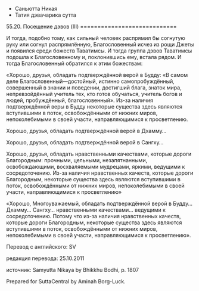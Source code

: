 









* Саньютта Никая
* Татия дэвачарика сутта


55\.20\. Посещение дэвов \(III\)
\=\=\=\=\=\=\=\=\=\=\=\=\=\=\=\=\=\=\=\=\=\=\=\=\=\=\=\=



И тогда, подобно тому, как сильный человек распрямил бы согнутую руку или согнул распрямлённую, Благословенный исчез из рощи Джеты и появился среди божеств Таватимсы\. И тогда группа дэвов Таватимсы подошла к Благословенному и, поклонившись ему, встала рядом\. И тогда Благословенный обратился к этим божествам:


«Хорошо, друзья, обладать подтверждённой верой в Будду: «В самом деле Благословенный—достойный, истинно самопробуждённый, совершенный в знании и поведении, достигший блага, знаток мира, непревзойдённый учитель тех, кто готов обучаться, учитель богов и людей, пробуждённый, благословенный»\. Из\-за наличия подтверждённой веры в Будду некоторые существа здесь являются вступившими в поток, освобождёнными от нижних миров, непоколебимыми в своей участи, направляющимися к просветлению\.


Хорошо, друзья, обладать подтверждённой верой в Дхамму…


Хорошо, друзья, обладать подтверждённой верой в Сангху…


Хорошо, друзья, обладать нравственными качествами, которые дороги Благородным: прочными, цельными, незапятнанными, освобождающими, восхваляемыми мудрецами, яркими, ведущими к сосредоточению\. Из\-за наличия нравственных качеств, которые дороги Благородным, некоторые существа здесь являются вступившими в поток, освобождёнными от нижних миров, непоколебимыми в своей участи, направляющимися к просветлению»


«Хорошо, Многоуважаемый, обладать подтверждённой верой в Будду… Дхамму… Сангху… нравственными качествами… ведущими к сосредоточению\. Потому что из\-за наличия нравственных качеств, которые дороги Благородным, некоторые существа здесь являются вступившими в поток, освобождёнными от нижних миров, непоколебимыми в своей участи, направляющимися к просветлению»\.



Перевод с английского: SV


редакция перевода: 25\.10\.2011


источник: Samyutta Nikaya by Bhikkhu Bodhi, p\. 1807


Prepared for SuttaCentral by Aminah Borg\-Luck\.






